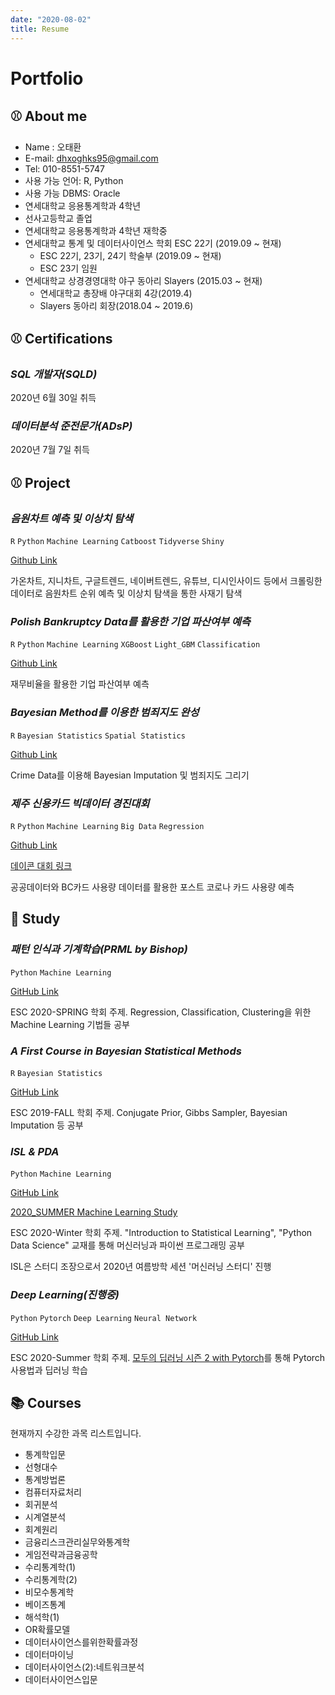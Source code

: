 ```yaml
---
date: "2020-08-02"
title: Resume
---
```


Portfolio
=============

:baseball: About me
-------------
* Name : 오태환
* E-mail: dhxoghks95@gmail.com
* Tel: 010-8551-5747
* 사용 가능 언어: R, Python
* 사용 가능 DBMS: Oracle
* 연세대학교 응용통계학과 4학년
* 선사고등학교 졸업
* 연세대학교 응용통계학과 4학년 재학중
* 연세대학교 통계 및 데이터사이언스 학회 ESC 22기 (2019.09 ~ 현재)
  * ESC 22기, 23기, 24기 학술부 (2019.09 ~ 현재)
  * ESC 23기 임원
* 연세대학교 상경경영대학 야구 동아리 Slayers (2015.03 ~ 현재)
  * 연세대학교 총장배 야구대회 4강(2019.4)
  * Slayers 동아리 회장(2018.04 ~ 2019.6)

:baseball: Certifications
-------------
### _SQL 개발자(SQLD)_

2020년 6월 30일 취득

### _데이터분석 준전문가(ADsP)_

2020년 7월 7일 취득



:baseball: Project
-------------

### _음원차트 예측 및 이상치 탐색_
`R` `Python` `Machine Learning` `Catboost` `Tidyverse` `Shiny`

[Github Link](https://github.com/YooGunWook/1nurse4stat) <br>

가온차트, 지니차트, 구글트렌드, 네이버트렌드, 유튜브, 디시인사이드 등에서 크롤링한 데이터로 음원차트 순위 예측 및 이상치 탐색을 통한 사재기 탐색

### _Polish Bankruptcy Data를 활용한 기업 파산여부 예측_
`R` `Python` `Machine Learning` `XGBoost` `Light_GBM` `Classification`

[Github Link](https://github.com/dhxoghks95/ESC20SPRING_team4) <br>

재무비율을 활용한 기업 파산여부 예측

### _Bayesian Method를 이용한 범죄지도 완성_
`R` `Bayesian Statistics` `Spatial Statistics`

[Github Link](https://github.com/YonseiESC/ESC-19FALL/tree/master/group6) <br>

Crime Data를 이용해 Bayesian Imputation 및 범죄지도 그리기

### _제주 신용카드 빅데이터 경진대회_
`R` `Python` `Machine Learning` `Big Data` `Regression`

[Github Link](https://github.com/dhxoghks95/2020_jeju_creditcard) <br>

[데이콘 대회 링크](https://dacon.io/competitions/official/235615/overview/)<br>

공공데이터와 BC카드 사용량 데이터를 활용한 포스트 코로나 카드 사용량 예측


📝 Study 
-------------

### _패턴 인식과 기계학습(PRML by Bishop)_
`Python` `Machine Learning`

[GitHub Link](https://github.com/YonseiESC/ESC-20SPRING) <br>

ESC 2020-SPRING 학회 주제. Regression, Classification, Clustering을 위한 Machine Learning 기법들 공부

### _A First Course in Bayesian Statistical Methods_
`R` `Bayesian Statistics`

[GitHub Link](https://github.com/YonseiESC/ESC-19FALL) <br>

ESC 2019-FALL 학회 주제. Conjugate Prior, Gibbs Sampler, Bayesian Imputation 등 공부

### _ISL & PDA_
`Python` `Machine Learning`

[GitHub Link](https://github.com/YonseiESC/ESC-20WINTER) <br>

[2020_SUMMER Machine Learning Study](https://github.com/dhxoghks95/ESC_2020SUMMER_ML) <br>

ESC 2020-Winter 학회 주제. "Introduction to Statistical Learning", "Python Data Science" 교재를 통해 머신러닝과 파이썬 프로그래밍 공부

ISL은 스터디 조장으로서 2020년 여름방학 세션 '머신러닝 스터디' 진행

### _Deep Learning(진행중)_
`Python` `Pytorch` `Deep Learning` `Neural Network`

[GitHub Link](https://github.com/dhxoghks95/ESC-20SUMMER) <br>

ESC 2020-Summer 학회 주제. [모두의 딥러닝 시즌 2 with Pytorch](https://www.youtube.com/watch?v=7eldOrjQVi0&list=PLQ28Nx3M4JrhkqBVIXg-i5_CVVoS1UzAv)를 통해 Pytorch 사용법과 딥러닝 학습

📚 Courses
-------------
현재까지 수강한 과목 리스트입니다. 

- 통계학입문
- 선형대수
- 통계방법론
- 컴퓨터자료처리
- 회귀분석
- 시계열분석
- 회계원리
- 금융리스크관리실무와통계학
- 게임전략과금융공학
- 수리통계학(1)
- 수리통계학(2)
- 비모수통계학
- 베이즈통계
- 해석학(1)
- OR확률모델
- 데이터사이언스를위한확률과정
- 데이터마이닝
- 데이터사이언스(2):네트워크분석
- 데이터사이언스입문


